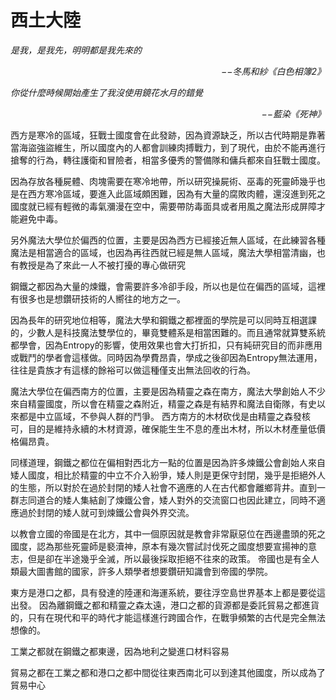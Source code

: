 # 西土大陸

*是我，是我先，明明都是我先來的*  
<p align="right"><i>−−冬馬和紗《白色相簿2》</i></p>

*你從什麼時候開始產生了我沒使用鏡花水月的錯覺*  
<p align="right"><i>−−藍染《死神》</i></p>


西方是寒冷的區域，狂戰士國度會在此發跡，因為資源缺乏，所以古代時期是靠著當海盜強盜維生，所以國度內的人都會訓練肉搏戰力，到了現代，由於不能再進行搶奪的行為，轉往護衛和冒險者，相當多優秀的警備隊和傭兵都來自狂戰士國度。

因為存放各種屍體、肉塊需要在寒冷地帶，所以研究操屍術、巫毒的死靈師幾乎也是在西方寒冷區域，要進入此區域頗困難，因為有大量的腐敗肉體，還沒進到死之國度就已經有輕微的毒氣瀰漫在空中，需要帶防毒面具或者用風之魔法形成屏障才能避免中毒。

另外魔法大學位於偏西的位置，主要是因為西方已經接近無人區域，在此練習各種魔法是相當適合的區域，也因為再往西就已經是無人區域，魔法大學相當清幽，也有教授是為了來此一人不被打擾的專心做研究

鋼鐵之都因為大量的煉鐵，會需要許多冷卻手段，所以也是位在偏西的區域，這裡有很多也是想鑽研技術的人嚮往的地方之一。

因為長年的研究地位相等，魔法大學和鋼鐵之都裡面的學院是可以同時互相選課的，少數人是科技魔法雙學位的，畢竟雙體系是相當困難的。而且通常就算雙系統都學會，因為Entropy的影響，使用效果也會大打折扣，只有純研究目的而非應用或戰鬥的學者會這樣做。同時因為學費昂貴，學成之後卻因為Entropy無法運用，往往是貴族才有這樣的餘裕可以做這種僅支出無法回收的行為。

魔法大學位在偏西南方的位置，主要是因為精靈之森在南方，魔法大學創始人不少來自精靈國度，所以會在精靈之森附近，精靈之森是有結界和魔法自衛隊，有史以來都是中立區域，不參與人群的鬥爭。
西方南方的木材砍伐是由精靈之森發核可，目的是維持永續的木材資源，確保能生生不息的產出木材，所以木材產量低價格偏昂貴。

同樣道理，鋼鐵之都位在偏相對西北方一點的位置是因為許多煉鐵公會創始人來自矮人國度，相比於精靈的中立不介入紛爭，矮人則是更保守封閉，幾乎是拒絕外人的生態，所以對於在過於封閉的矮人社會不適應的人在古代都會離鄉背井。直到一群志同道合的矮人集結創了煉鐵公會，矮人對外的交流窗口也因此建立，同時不適應過於封閉的矮人就可到煉鐵公會與外界交流。

以教會立國的帝國是在北方，其中一個原因就是教會非常厭惡位在西邊盡頭的死之國度，認為那些死靈師是褻瀆神，原本有幾次嘗試討伐死之國度想要宣揚神的意志，但是卻在半途幾乎全滅，所以最後採取拒絕不往來的政策。
帝國也是有全人類最大圖書館的國家，許多人類學者想要鑽研知識會到帝國的學院。

東方是港口之都，具有發達的陸運和海運系統，要往浮空島世界基本上都是要從這出發。 
因為離鋼鐵之都和精靈之森太遠，港口之都的貨源都是委託貿易之都進貨的，只有在現代和平的時代才能這樣進行跨國合作，在戰爭頻繁的古代是完全無法想像的。

工業之都就在鋼鐵之都東邊，因為地利之變進口材料容易

貿易之都在工業之都和港口之都中間從往東西南北可以到達其他國度，所以成為了貿易中心
